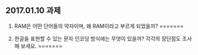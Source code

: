 ﻿## 2017.01.10 과제

1. RAM은 어떤 단어들의 약자이며, 왜 RAM이라고 부르게 되었을까?
=======

2. 한글을 표현할 수 있는 문자 인코딩 방식에는 무엇이 있을까? 각각의 장단점도 조사해 보세요.
=======
